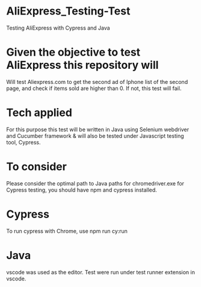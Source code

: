 # AliExpress_Testing-Test
Testing AliExpress with Cypress and Java


# Given the objective to test AliExpress this repository will
Will test Aliexpress.com to get the second ad of Iphone list of the second page, and check if items sold are higher than 0.
If not, this test will fail.

# Tech applied
For this purpose this test will be written in Java using Selenium webdriver and Cucumber framework
& will also be tested under Javascript testing tool, Cypress.

# To consider
Please consider the optimal path to Java paths for chromedriver.exe
for Cypress testing, you should have npm and cypress installed.

# Cypress
To run cypress with Chrome, use npm run cy:run

# Java
vscode was used as the editor. Test were run under test runner extension in vscode.
